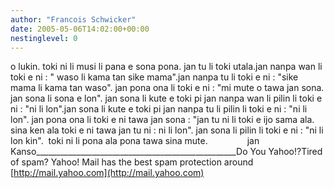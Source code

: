 ```yaml
---
author: "Francois Schwicker"
date: 2005-05-06T14:02:00+00:00
nestinglevel: 0
---
```

o lukin. toki ni li musi li pana e sona pona. jan tu li toki utala.jan nanpa wan li toki e ni : " waso li kama tan sike mama".jan nanpa tu li toki e ni : "sike mama li kama tan waso". jan pona ona li toki e ni : "mi mute o tawa jan sona. jan sona li sona e lon". jan sona li kute e toki pi jan nanpa wan li pilin li toki e ni : "ni li lon".jan sona li kute e toki pi jan nanpa tu li pilin li toki e ni : "ni li lon". jan pona ona li toki e ni tawa jan sona : "jan tu ni li toki e ijo sama ala. sina ken ala toki e ni tawa jan tu ni : ni li lon". jan sona li pilin li toki e ni : "ni li lon kin".  toki ni li pona ala pona tawa sina mute.                jan Kanso\_\_\_\_\_\_\_\_\_\_\_\_\_\_\_\_\_\_\_\_\_\_\_\_\_\_\_\_\_\_\_\_\_\_\_\_\_\_\_\_\_\_\_\_\_\_\_\_\_\_Do You Yahoo!?Tired of spam? Yahoo! Mail has the best spam protection around [http://mail.yahoo.com](http://mail.yahoo.com)